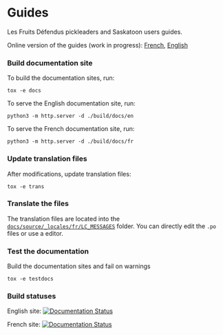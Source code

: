 # Guides

Les Fruits Défendus pickleaders and Saskatoon users guides.

Online version of the guides (work in progress): [French](http://lesfruitsdefendus.readthedocs.io/fr/latest), [English](http://lesfruitsdefendus.readthedocs.io/en/latest)

### Build documentation site

To build the documentation sites, run:

```
tox -e docs
```

To serve the English documentation site, run:
```
python3 -m http.server -d ./build/docs/en
```

To serve the French documentation site, run:
```
python3 -m http.server -d ./build/docs/fr
```

### Update translation files

After modifications, update translation files:

```
tox -e trans
```

### Translate the files

The translation files are located into the [``docs/source/_locales/fr/LC_MESSAGES``](https://github.com/LesFruitsDefendus/guides/tree/master/docs/source/_locales/fr/LC_MESSAGES) folder. 
You can directly edit the ``.po`` files or use a editor.

### Test the documentation

Build the documentation sites and fail on warnings

```
tox -e testdocs
```

### Build statuses

English site: [![Documentation Status](https://readthedocs.org/projects/lesfruitsdefendus/badge/?version=latest)](https://readthedocs.org/projects/lesfruitsdefendus/)

French site: [![Documentation Status](https://readthedocs.org/projects/lesfruitsdefendus-fr/badge/?version=latest)](https://readthedocs.org/projects/lesfruitsdefendus-fr/)
